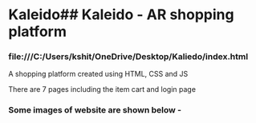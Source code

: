 # Kaleido## Kaleido - AR shopping platform
### file:///C:/Users/kshit/OneDrive/Desktop/Kaliedo/index.html
A shopping platform created using HTML, CSS and JS

There are 7 pages including the item cart and login page

### Some images of website are shown below -
